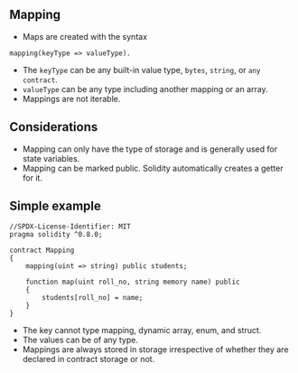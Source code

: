 ## Mapping

- Maps are created with the syntax 
```solidity
mapping(keyType => valueType).
```
- The `keyType` can be any built-in value type, `bytes`, `string`, or `any contract`.
- `valueType` can be any type including another mapping or an array.
- Mappings are not iterable.

## Considerations
- Mapping can only have the type of storage and is generally used for state variables.
- Mapping can be marked public. Solidity automatically creates a getter for it.

## Simple example
```solidity
//SPDX-License-Identifier: MIT
pragma solidity ^0.8.0;

contract Mapping
{
    mapping(uint => string) public students;

    function map(uint roll_no, string memory name) public 
    {
        students[roll_no] = name;
    }
}
```

- The key cannot type mapping, dynamic array, enum, and struct.
- The values can be of any type.
- Mappings are always stored in storage irrespective of whether they are declared in contract storage or not.

